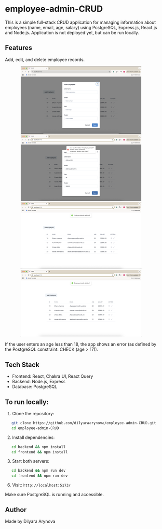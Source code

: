 # employee-admin-CRUD
This is a simple full-stack CRUD application for managing information about employees (name, email, age, salary) using PostgreSQL, Express.js, React.js and Node.js. Application is not deployed yet, but can be run locally.

## Features
Add, edit, and delete employee records. 

<p align="center">
  <img src="./assets/screenshots/add_modal.png" width="400" />
  <img src="./assets/screenshots/age_check.png" width="400" />
  <img src="./assets/screenshots/updated_after.png" width="400" />
  <img src="./assets/screenshots/delete_after.png" width="400" />
</p>
If the user enters an age less than 18, the app shows an error (as defined by the PostgreSQL constraint: CHECK (age > 17)).

## Tech Stack
- Frontend: React, Chakra UI, React Query
- Backend: Node.js, Express
- Database: PostgreSQL

## To run locally:

1. Clone the repository:
```bash
   git clone https://github.com/dilyaraarynova/employee-admin-CRUD.git
   cd employee-admin-CRUD
```
2. Install dependencies:
```bash
   cd backend && npm install
   cd frontend && npm install
```
3. Start both servers:
```bash
   cd backend && npm run dev
   cd frontend && npm run dev
```
6. Visit: `http://localhost:5173/`

Make sure PostgreSQL is running and accessible.

## Author

Made by Dilyara Arynova
